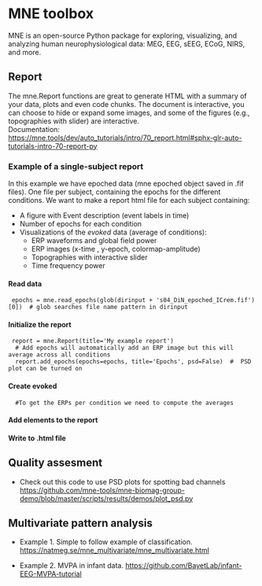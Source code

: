 # MNE toolbox 
MNE is an open-source Python package for exploring, visualizing, and analyzing human neurophysiological data: MEG, EEG, sEEG, ECoG, NIRS, and more.

## Report 
The mne.Report functions are great to generate HTML with a summary of your data, plots and even code chunks. The document is interactive, you can choose to hide or expand some images, and some of the figures (e.g., topographies with slider) are interactive.  
Documentation: https://mne.tools/dev/auto_tutorials/intro/70_report.html#sphx-glr-auto-tutorials-intro-70-report-py

### Example of a single-subject report
In this example we have epoched data (mne epoched object saved in .fif files). One file per subject, containing the epochs for the different conditions. 
We want to make a report html file for each subject containing: 

* A figure with Event description (event labels in time)
* Number of epochs for each condition  
* Visualizations of the *evoked* data (average of conditions): 
  - ERP waveforms and global field power
  - ERP images (x-time , y-epoch, colormap-amplitude)
  - Topographies with interactive slider 
  - Time frequency power
  
#### Read data  
   ` epochs = mne.read_epochs(glob(dirinput + 's04_DiN_epoched_ICrem.fif')[0])  # glob searches file name pattern in dirinput`
    
#### Initialize the report 

     report = mne.Report(title='My example report')
      # Add epochs will automatically add an ERP image but this will average across all conditions 
      report.add_epochs(epochs=epochs, title='Epochs', psd=False)  #  PSD plot can be turned on 

#### Create evoked 
      #To get the ERPs per condition we need to compute the averages 


#### Add elements to the report 



#### Write to .html file

## Quality assesment 
 
 - Check out this code to use PSD plots for spotting bad channels  
 https://github.com/mne-tools/mne-biomag-group-demo/blob/master/scripts/results/demos/plot_psd.py

## Multivariate pattern analysis 

* Example 1. Simple to follow example of classification. https://natmeg.se/mne_multivariate/mne_multivariate.html

* Example 2. MVPA in infant data. https://github.com/BayetLab/infant-EEG-MVPA-tutorial

